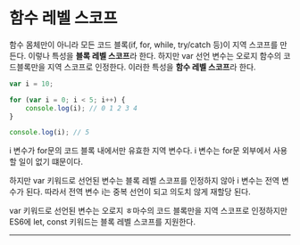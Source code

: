 # 함수 레벨 스코프

함수 몸체만이 아니라 모든 코드 블록(if, for, while, try/catch 등)이 지역 스코프를 만든다. 이렇나 특성을 **블록 레벨 스코프**라 한다. 하지만 var 선언 변수는 오로지 함수의 코드블록만을 지역 스코프로 인정한다. 이러한 특성을 **함수 레벨 스코프**라 한다.

```javascript
var i = 10;

for (var i = 0; i < 5; i++) {
    console.log(i); // 0 1 2 3 4
}

console.log(i); // 5
```

i 변수가 for문의 코드 블록 내에서만 유효한 지역 변수다. i 변수는 for문 외부에서 사용할 일이 없기 떄문이다.

하지만 var 키워드로 선언된 변수는 블록 레벨 스코프를 인정하지 않아 i 변수는 전역 변수가 된다. 따라서 전역 변수 i는 중복 선언이 되고 의도치 않게 재할당 된다.

var 키워드로 선언된 변수는 오로지 ㅎ마수의 코드 블록만을 지역 스코프로 인정하지만 ES6에 let, const 키워드는 블록 레벨 스코프를 지원한다.

<hr>
